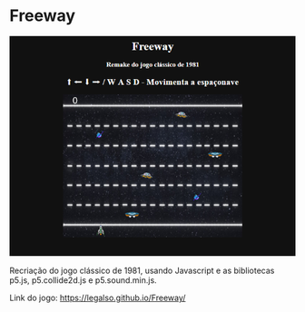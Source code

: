 # Freeway

![preview](/imagens/preview.png)

Recriação do jogo clássico de 1981, usando Javascript e as bibliotecas p5.js, p5.collide2d.js e p5.sound.min.js.

Link do jogo: https://legalso.github.io/Freeway/

